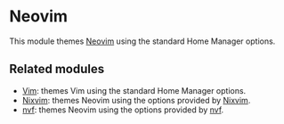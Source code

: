 # Neovim

This module themes [Neovim] using the standard Home Manager options.

## Related modules

<!-- If updating this section, make sure to update it on the linked pages too. -->

- [Vim](vim.md): themes Vim using the standard Home Manager options.
- [Nixvim](nixvim.md): themes Neovim using the options provided by [Nixvim].
- [nvf](nvf.md): themes Neovim using the options provided by [nvf].

[Neovim]: https://neovim.io
[Nixvim]: https://github.com/nix-community/nixvim#readme
[nvf]: https://github.com/NotAShelf/nvf#readme
